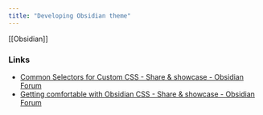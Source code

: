 ```yaml
---
title: "Developing Obsidian theme"
---
```


[[Obsidian]]

### Links
- [Common Selectors for Custom CSS - Share & showcase - Obsidian Forum](https://forum.obsidian.md/t/common-selectors-for-custom-css/1984)
- [Getting comfortable with Obsidian CSS - Share & showcase - Obsidian Forum](https://forum.obsidian.md/t/getting-comfortable-with-obsidian-css/133/6)
